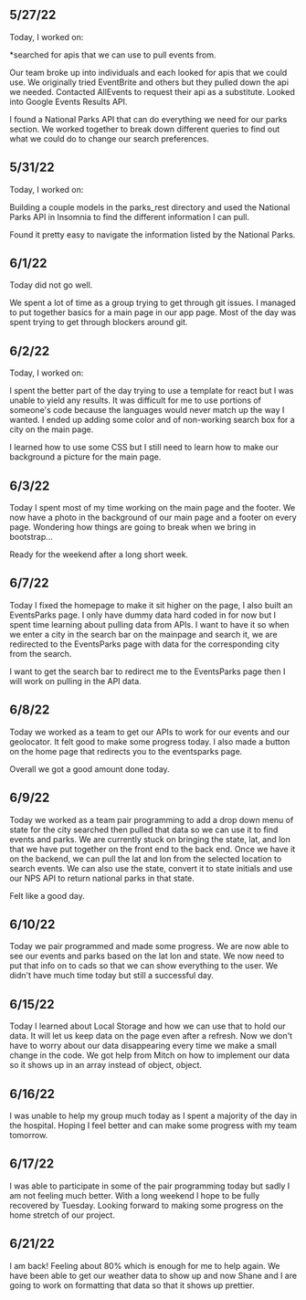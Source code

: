 ## 5/27/22

Today, I worked on:

*searched for apis that we can use to pull events from.

Our team broke up into individuals and each looked for apis that we could use. We originally tried EventBrite and others but they pulled down the api we needed. Contacted AllEvents to request their api as a substitute. Looked into Google Events Results API.

I found a National Parks API that can do everything we need for our parks section. We worked together to break down different queries to find out what we could do to change our search preferences. 

## 5/31/22

Today, I worked on:

Building a couple models in the parks_rest directory and used the National Parks API in Insomnia to find the different information I can pull.

Found it pretty easy to navigate the information listed by the National Parks.

## 6/1/22

Today did not go well.

We spent a lot of time as a group trying to get through git issues. I managed to put together basics for a main page in our app page. Most of the day was spent trying to get through blockers around git.

## 6/2/22

Today, I worked on:

I spent the better part of the day trying to use a template for react but I was unable to yield any results. It was difficult for me to use portions of someone's code because the languages would never match up the way I wanted. I ended up adding some color and of non-working search box for a city on the main page.

I learned how to use some CSS but I still need to learn how to make our background a picture for the main page.

## 6/3/22

Today I spent most of my time working on the main page and the footer. We now have a photo in the background of our main page and a footer on every page. Wondering how things are going to break when we bring in bootstrap...

Ready for the weekend after a long short week.

## 6/7/22

Today I fixed the homepage to make it sit higher on the page, I also built an EventsParks page. I only have dummy data hard coded in for now but I spent time learning about pulling data from APIs. I want to have it so when we enter a city in the search bar on the mainpage and search it, we are redirected to the EventsParks page with data for the corresponding city from the search.

I want to get the search bar to redirect me to the EventsParks page then I will work on pulling in the API data.

## 6/8/22

Today we worked as a team to get our APIs to work for our events and our geolocator. It felt good to make some progress today. I also made a button on the home page that redirects you to the eventsparks page. 

Overall we got a good amount done today.

## 6/9/22

Today we worked as a team pair programming to add a drop down menu of state for the city searched then pulled that data so we can use it to find events and parks. We are currently stuck on bringing the state, lat, and lon that we have put together on the front end to the back end. Once we have it on the backend, we can pull the lat and lon from the selected location to search events. We can also use the state, convert it to state initials and use our NPS API to return national parks in that state.

Felt like a good day.

## 6/10/22

Today we pair programmed and made some progress. We are now able to see our events and parks based on the lat lon and state. We now need to put that info on to cads so that we can show everything to the user. We didn't have much time today but still a successful day.

## 6/15/22

Today I learned about Local Storage and how we can use that to hold our data. It will let us keep data on the page even after a refresh. Now we don't have to worry about our data disappearing every time we make a small change in the code. We got help from Mitch on how to implement our data so it shows up in an array instead of object, object.

## 6/16/22

I was unable to help my group much today as I spent a majority of the day in the hospital. Hoping I feel better and can make some progress with my team tomorrow.

## 6/17/22

I was able to participate in some of the pair programming today but sadly I am not feeling much better. With a long weekend I hope to be fully recovered by Tuesday. Looking forward to making some progress on the home stretch of our project.

## 6/21/22

I am back! Feeling about 80% which is enough for me to help again. We have been able to get our weather data to show up and now Shane and I are going to work on formatting that data so that it shows up prettier.